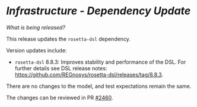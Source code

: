 # *Infrastructure - Dependency Update*

_What is being released?_

This release updates the `rosetta-dsl` dependency.

Version updates include:
- `rosetta-dsl` 8.8.3: Improves stability and performance of the DSL. For further details see DSL release notes: https://github.com/REGnosys/rosetta-dsl/releases/tag/8.8.3.

There are no changes to the model, and test expectations remain the same.

The changes can be reviewed in PR [#2460](https://github.com/finos/common-domain-model/pull/2460).
